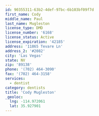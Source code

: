```yaml
---
id: 90355311-63b2-4def-97bc-6b103bf09f7d
first_name: Cody
middle_name: Paul
last_name: Mugleston
license_type: DMD
license_number: '6168'
license_status: Active
license_expiration: '42185'
address: '11865 Tevare Ln'
address_2: '#2082'
city: 'Las Vegas'
state: NV
zip: '89138'
phone: '(702) 464-3090'
fax: '(702) 464-3158'
services:
  - dentist
category: dentists
title: 'Cody Mugleston'
_geoloc:
  lng: -114.972061
  lat: 35.927901
---
```

